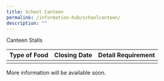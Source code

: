 ```yaml
---
title: School Canteen
permalink: /information-hub/schoolcanteen/
description: ""
---
```

Canteen Stalls



| Type of Food | Closing Date | Detail Requirement |
| -------- | -------- | -------- |
|     |    |    |

More information will be available soon.

